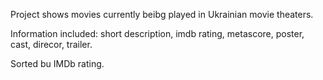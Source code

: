 <p>Project shows movies currently beibg played in Ukrainian movie theaters.</p>
<p>Information included: short description, imdb rating, metascore, poster, cast, direcor, trailer.</p>
<p>Sorted bu IMDb rating.</p>